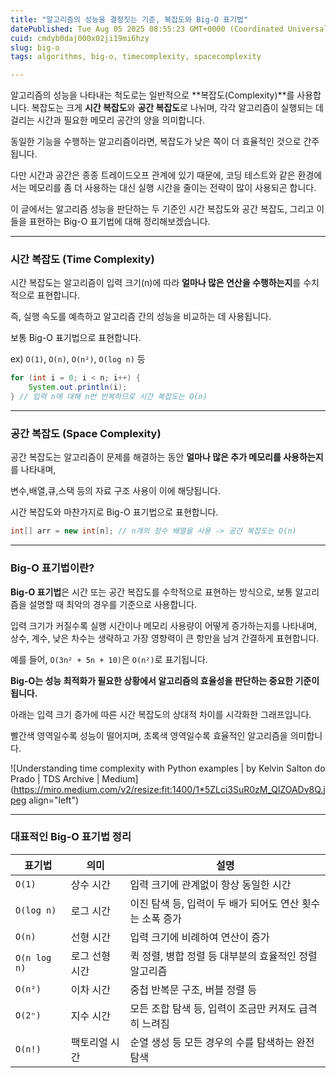```yaml
---
title: "알고리즘의 성능을 결정짓는 기준, 복잡도와 Big-O 표기법"
datePublished: Tue Aug 05 2025 08:55:23 GMT+0000 (Coordinated Universal Time)
cuid: cmdyb0daj000x02ji19mi6hzy
slug: big-o
tags: algorithms, big-o, timecomplexity, spacecomplexity

---
```


알고리즘의 성능을 나타내는 척도로는 일반적으로 **복잡도(Complexity)**를 사용합니다. 복잡도는 크게 **시간 복잡도**와 **공간 복잡도**로 나뉘며, 각각 알고리즘이 실행되는 데 걸리는 시간과 필요한 메모리 공간의 양을 의미합니다.

동일한 기능을 수행하는 알고리즘이라면, 복잡도가 낮은 쪽이 더 효율적인 것으로 간주됩니다.

다만 시간과 공간은 종종 트레이드오프 관계에 있기 때문에, 코딩 테스트와 같은 환경에서는 메모리를 좀 더 사용하는 대신 실행 시간을 줄이는 전략이 많이 사용되곤 합니다.

이 글에서는 알고리즘 성능을 판단하는 두 기준인 시간 복잡도와 공간 복잡도, 그리고 이들을 표현하는 Big-O 표기법에 대해 정리해보겠습니다.

---

### 시간 복잡도 (Time Complexity)

시간 복잡도는 알고리즘이 입력 크기(n)에 따라 **얼마나 많은 연산을 수행하는지**를 수치적으로 표현합니다.

즉, 실행 속도를 예측하고 알고리즘 간의 성능을 비교하는 데 사용됩니다.

보통 Big-O 표기법으로 표현합니다.

ex) `O(1)`, `O(n)`, `O(n²)`, `O(log n)` 등

```java
for (int i = 0; i < n; i++) {
    System.out.println(i);
} // 입력 n에 대해 n번 반복하므로 시간 복잡도는 O(n)
```

---

### 공간 복잡도 (Space Complexity)

공간 복잡도는 알고리즘이 문제를 해결하는 동안 **얼마나 많은 추가 메모리를 사용하는지**를 나타내며,

변수,배열,큐,스택 등의 자료 구조 사용이 이에 해당됩니다.

시간 복잡도와 마찬가지로 Big-O 표기법으로 표현합니다.

```java
int[] arr = new int[n]; // n개의 정수 배열을 사용 -> 공간 복잡도는 O(n)
```

---

### Big-O 표기법이란?

**Big-O 표기법**은 시간 또는 공간 복잡도를 수학적으로 표현하는 방식으로, 보통 알고리즘을 설명할 때 최악의 경우를 기준으로 사용합니다.

입력 크기가 커질수록 실행 시간이나 메모리 사용량이 어떻게 증가하는지를 나타내며, 상수, 계수, 낮은 차수는 생략하고 가장 영향력이 큰 항만을 남겨 간결하게 표현합니다.

예를 들어, `O(3n² + 5n + 10)`은 `O(n²)`로 표기됩니다.

**Big-O는 성능 최적화가 필요한 상황에서 알고리즘의 효율성을 판단하는 중요한 기준이 됩니다.**

아래는 입력 크기 증가에 따른 시간 복잡도의 상대적 차이를 시각화한 그래프입니다.

빨간색 영역일수록 성능이 떨어지며, 초록색 영역일수록 효율적인 알고리즘을 의미합니다.

![Understanding time complexity with Python examples | by Kelvin Salton do  Prado | TDS Archive | Medium](https://miro.medium.com/v2/resize:fit:1400/1*5ZLci3SuR0zM_QlZOADv8Q.jpeg align="left")

---

### 대표적인 Big-O 표기법 정리

| 표기법 | 의미 | 설명 |
| --- | --- | --- |
| `O(1)` | 상수 시간 | 입력 크기에 관계없이 항상 동일한 시간 |
| `O(log n)` | 로그 시간 | 이진 탐색 등, 입력이 두 배가 되어도 연산 횟수는 소폭 증가 |
| `O(n)` | 선형 시간 | 입력 크기에 비례하여 연산이 증가 |
| `O(n log n)` | 로그 선형 시간 | 퀵 정렬, 병합 정렬 등 대부분의 효율적인 정렬 알고리즘 |
| `O(n²)` | 이차 시간 | 중첩 반복문 구조, 버블 정렬 등 |
| `O(2ⁿ)` | 지수 시간 | 모든 조합 탐색 등, 입력이 조금만 커져도 급격히 느려짐 |
| `O(n!)` | 팩토리얼 시간 | 순열 생성 등 모든 경우의 수를 탐색하는 완전탐색 |
